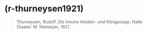 # (r-thurneysen1921)
> Thurneysen, Rudolf. *Die irische Helden- und Königssage*. Halle (Saale): M. Niemeyer, 1921.